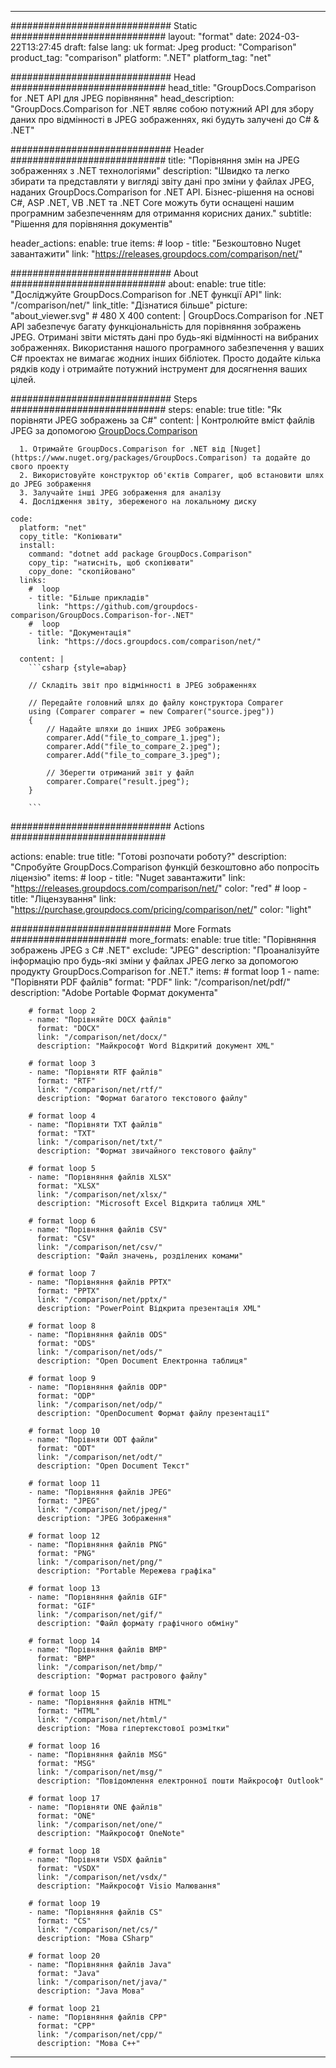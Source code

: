 
---
############################# Static ############################
layout: "format"
date:  2024-03-22T13:27:45
draft: false
lang: uk
format: Jpeg
product: "Comparison"
product_tag: "comparison"
platform: ".NET"
platform_tag: "net"

############################# Head ############################
head_title: "GroupDocs.Comparison for .NET API для JPEG порівняння"
head_description: "GroupDocs.Comparison for .NET являє собою потужний API для збору даних про відмінності в JPEG зображеннях, які будуть залучені до C# & .NET"

############################# Header ############################
title: "Порівняння змін на JPEG зображеннях з .NET технологіями" 
description: "Швидко та легко збирати та представляти у вигляді звіту дані про зміни у файлах JPEG, наданих GroupDocs.Comparison for .NET API. Бізнес-рішення на основі C#, ASP .NET, VB .NET та .NET Core можуть бути оснащені нашим програмним забезпеченням для отримання корисних даних."
subtitle: "Рішення для порівняння документів" 

header_actions:
  enable: true
  items:
    #  loop
    - title: "Безкоштовно Nuget завантажити"
      link: "https://releases.groupdocs.com/comparison/net/"
      
############################# About ############################
about:
    enable: true
    title: "Досліджуйте GroupDocs.Comparison for .NET функції API"
    link: "/comparison/net/"
    link_title: "Дізнатися більше"
    picture: "about_viewer.svg" # 480 X 400
    content: |
       GroupDocs.Comparison for .NET API забезпечує багату функціональність для порівняння зображень JPEG. Отримані звіти містять дані про будь-які відмінності на вибраних зображеннях. Використання нашого програмного забезпечення у ваших C# проектах не вимагає жодних інших бібліотек. Просто додайте кілька рядків коду і отримайте потужний інструмент для досягнення ваших цілей.

############################# Steps ############################
steps:
    enable: true
    title: "Як порівняти JPEG зображень за C#"
    content: |
      Контролюйте вміст файлів JPEG за допомогою [GroupDocs.Comparison](https://products.groupdocs.com/comparison/net/)
      
      1. Отримайте GroupDocs.Comparison for .NET від [Nuget](https://www.nuget.org/packages/GroupDocs.Comparison) та додайте до свого проекту
      2. Використовуйте конструктор об'єктів Comparer, щоб встановити шлях до JPEG зображення
      3. Залучайте інші JPEG зображення для аналізу
      4. Дослідження звіту, збереженого на локальному диску
   
    code:
      platform: "net"
      copy_title: "Копіювати"
      install:
        command: "dotnet add package GroupDocs.Comparison"
        copy_tip: "натисніть, щоб скопіювати"
        copy_done: "скопійовано"
      links:
        #  loop
        - title: "Більше прикладів"
          link: "https://github.com/groupdocs-comparison/GroupDocs.Comparison-for-.NET"
        #  loop
        - title: "Документація"
          link: "https://docs.groupdocs.com/comparison/net/"
          
      content: |
        ```csharp {style=abap}

        // Складіть звіт про відмінності в JPEG зображеннях

        // Передайте головний шлях до файлу конструктора Comparer
        using (Comparer comparer = new Comparer("source.jpeg"))
        {
            // Надайте шляхи до інших JPEG зображень
        	comparer.Add("file_to_compare_1.jpeg");
            comparer.Add("file_to_compare_2.jpeg");
            comparer.Add("file_to_compare_3.jpeg");

            // Зберегти отриманий звіт у файл
            comparer.Compare("result.jpeg"); 
        }
        
        ```            

############################# Actions ############################

actions:
  enable: true
  title: "Готові розпочати роботу?"
  description: "Спробуйте GroupDocs.Comparison функцій безкоштовно або попросіть ліцензію"
  items:
    #  loop
    - title: "Nuget завантажити"
      link: "https://releases.groupdocs.com/comparison/net/"
      color: "red"
        #  loop
    - title: "Ліцензування"
      link: "https://purchase.groupdocs.com/pricing/comparison/net/"
      color: "light"


############################# More Formats #####################
more_formats:
    enable: true
    title: "Порівняння зображень JPEG з C# .NET"
    exclude: "JPEG"
    description: "Проаналізуйте інформацію про будь-які зміни у файлах JPEG легко за допомогою продукту GroupDocs.Comparison for .NET."
    items: 
        # format loop 1
        - name: "Порівняти PDF файлів"
          format: "PDF"
          link: "/comparison/net/pdf/"
          description: "Adobe Portable Формат документа"

        # format loop 2
        - name: "Порівняйте DOCX файлів"
          format: "DOCX"
          link: "/comparison/net/docx/"
          description: "Майкрософт Word Відкритий документ XML"

        # format loop 3
        - name: "Порівняти RTF файлів"
          format: "RTF"
          link: "/comparison/net/rtf/"
          description: "Формат багатого текстового файлу"

        # format loop 4
        - name: "Порівняти TXT файлів"
          format: "TXT"
          link: "/comparison/net/txt/"
          description: "Формат звичайного текстового файлу"

        # format loop 5
        - name: "Порівняння файлів XLSX"
          format: "XLSX"
          link: "/comparison/net/xlsx/"
          description: "Microsoft Excel Відкрита таблиця XML"

        # format loop 6
        - name: "Порівняння файлів CSV"
          format: "CSV"
          link: "/comparison/net/csv/"
          description: "Файл значень, розділених комами"

        # format loop 7
        - name: "Порівняння файлів PPTX"
          format: "PPTX"
          link: "/comparison/net/pptx/"
          description: "PowerPoint Відкрита презентація XML"

        # format loop 8
        - name: "Порівняння файлів ODS"
          format: "ODS"
          link: "/comparison/net/ods/"
          description: "Open Document Електронна таблиця"

        # format loop 9
        - name: "Порівняння файлів ODP"
          format: "ODP"
          link: "/comparison/net/odp/"
          description: "OpenDocument Формат файлу презентації"

        # format loop 10
        - name: "Порівняти ODT файли"
          format: "ODT"
          link: "/comparison/net/odt/"
          description: "Open Document Текст"

        # format loop 11
        - name: "Порівняння файлів JPEG"
          format: "JPEG"
          link: "/comparison/net/jpeg/"
          description: "JPEG Зображення"

        # format loop 12
        - name: "Порівняння файлів PNG"
          format: "PNG"
          link: "/comparison/net/png/"
          description: "Portable Мережева графіка"

        # format loop 13
        - name: "Порівняння файлів GIF"
          format: "GIF"
          link: "/comparison/net/gif/"
          description: "Файл формату графічного обміну"

        # format loop 14
        - name: "Порівняння файлів BMP"
          format: "BMP"
          link: "/comparison/net/bmp/"
          description: "Формат растрового файлу"

        # format loop 15
        - name: "Порівняння файлів HTML"
          format: "HTML"
          link: "/comparison/net/html/"
          description: "Мова гіпертекстової розмітки"

        # format loop 16
        - name: "Порівняння файлів MSG"
          format: "MSG"
          link: "/comparison/net/msg/"
          description: "Повідомлення електронної пошти Майкрософт Outlook"

        # format loop 17
        - name: "Порівняти ONE файлів"
          format: "ONE"
          link: "/comparison/net/one/"
          description: "Майкрософт OneNote"

        # format loop 18
        - name: "Порівняти VSDX файлів"
          format: "VSDX"
          link: "/comparison/net/vsdx/"
          description: "Майкрософт Visio Малювання"

        # format loop 19
        - name: "Порівняння файлів CS"
          format: "CS"
          link: "/comparison/net/cs/"
          description: "Мова CSharp"

        # format loop 20
        - name: "Порівняння файлів Java"
          format: "Java"
          link: "/comparison/net/java/"
          description: "Java Мова"
          
        # format loop 21
        - name: "Порівняння файлів CPP"
          format: "CPP"
          link: "/comparison/net/cpp/"
          description: "Мова C++"
---